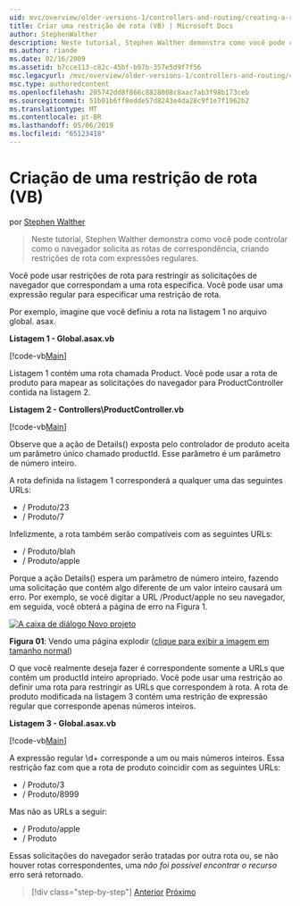 ```yaml
---
uid: mvc/overview/older-versions-1/controllers-and-routing/creating-a-route-constraint-vb
title: Criar uma restrição de rota (VB) | Microsoft Docs
author: StephenWalther
description: Neste tutorial, Stephen Walther demonstra como você pode controlar como o navegador solicita as rotas de correspondência, criando restrições de rota com expressões regulares.
ms.author: riande
ms.date: 02/16/2009
ms.assetid: b7cce113-c82c-45bf-b97b-357e5d9f7f56
msc.legacyurl: /mvc/overview/older-versions-1/controllers-and-routing/creating-a-route-constraint-vb
msc.type: authoredcontent
ms.openlocfilehash: 205742dd8f866c8828008c8aac7ab3f98b173ceb
ms.sourcegitcommit: 51b01b6ff8edde57d8243e4da28c9f1e7f1962b2
ms.translationtype: MT
ms.contentlocale: pt-BR
ms.lasthandoff: 05/06/2019
ms.locfileid: "65123418"
---
```

# <a name="creating-a-route-constraint-vb"></a>Criação de uma restrição de rota (VB)

por [Stephen Walther](https://github.com/StephenWalther)

> Neste tutorial, Stephen Walther demonstra como você pode controlar como o navegador solicita as rotas de correspondência, criando restrições de rota com expressões regulares.

Você pode usar restrições de rota para restringir as solicitações de navegador que correspondam a uma rota específica. Você pode usar uma expressão regular para especificar uma restrição de rota.

Por exemplo, imagine que você definiu a rota na listagem 1 no arquivo global. asax.

**Listagem 1 - Global.asax.vb**

[!code-vb[Main](creating-a-route-constraint-vb/samples/sample1.vb)]

Listagem 1 contém uma rota chamada Product. Você pode usar a rota de produto para mapear as solicitações do navegador para ProductController contida na listagem 2.

**Listagem 2 - Controllers\ProductController.vb**

[!code-vb[Main](creating-a-route-constraint-vb/samples/sample2.vb)]

Observe que a ação de Details() exposta pelo controlador de produto aceita um parâmetro único chamado productId. Esse parâmetro é um parâmetro de número inteiro.

A rota definida na listagem 1 corresponderá a qualquer uma das seguintes URLs:

- / Produto/23
- / Produto/7

Infelizmente, a rota também serão compatíveis com as seguintes URLs:

- / Produto/blah
- / Produto/apple

Porque a ação Details() espera um parâmetro de número inteiro, fazendo uma solicitação que contém algo diferente de um valor inteiro causará um erro. Por exemplo, se você digitar a URL /Product/apple no seu navegador, em seguida, você obterá a página de erro na Figura 1.

[![A caixa de diálogo Novo projeto](creating-a-route-constraint-vb/_static/image1.jpg)](creating-a-route-constraint-vb/_static/image1.png)

**Figura 01**: Vendo uma página explodir ([clique para exibir a imagem em tamanho normal](creating-a-route-constraint-vb/_static/image2.png))

O que você realmente deseja fazer é correspondente somente a URLs que contêm um productId inteiro apropriado. Você pode usar uma restrição ao definir uma rota para restringir as URLs que correspondem à rota. A rota de produto modificada na listagem 3 contém uma restrição de expressão regular que corresponde apenas números inteiros.

**Listagem 3 - Global.asax.vb**

[!code-vb[Main](creating-a-route-constraint-vb/samples/sample3.vb)]

A expressão regular \d+ corresponde a um ou mais números inteiros. Essa restrição faz com que a rota de produto coincidir com as seguintes URLs:

- / Produto/3
- / Produto/8999

Mas não as URLs a seguir:

- / Produto/apple
- / Produto

Essas solicitações do navegador serão tratadas por outra rota ou, se não houver rotas correspondentes, uma *não foi possível encontrar o recurso* erro será retornado.

> [!div class="step-by-step"]
> [Anterior](creating-custom-routes-vb.md)
> [Próximo](creating-a-custom-route-constraint-vb.md)
